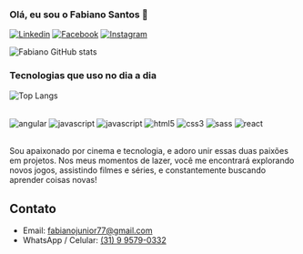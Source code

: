 

### Olá, eu sou o Fabiano Santos 👋

[![Linkedin](https://img.shields.io/badge/LinkedIn-0077B5?style=for-the-badge&logo=linkedin&logoColor=white)](https://www.linkedin.com/in/fabiano-santos-050088186/)
[![Facebook](https://img.shields.io/badge/Facebook-1877F2?style=for-the-badge&logo=facebook&logoColor=white)](https://www.facebook.com/fabiano.santos2323/)
[![Instagram](https://img.shields.io/badge/Instagram-E4405F?style=for-the-badge&logo=instagram&logoColor=white)](https://www.instagram.com/fabiano.santos77/)

![Fabiano GitHub stats](https://github-readme-stats-jo5yccs5y-fabianosantos23.vercel.app/api?username=fabianosantos23&show_icons=true&theme=highcontrast)


### Tecnologias que uso no dia a dia

![Top Langs](https://github-readme-stats-jo5yccs5y-fabianosantos23.vercel.app/api/top-langs/?username=fabianosantos23&size_weight=0.5&count_weight=0.5)

<div style="display: inline_block"><br/>
  <img align="center" alt="angular" src="https://img.shields.io/badge/Angular-DD0031?style=for-the-badge&logo=angular&logoColor=white" />
  <img align="center" alt="javascript" src="https://img.shields.io/badge/TypeScript-007ACC?style=for-the-badge&logo=typescript&logoColor=white" />
  <img align="center" alt="javascript" src="https://img.shields.io/badge/JavaScript-F7DF1E?style=for-the-badge&logo=javascript&logoColor=black" />
  <img align="center" alt="html5" src="https://img.shields.io/badge/HTML5-E34F26?style=for-the-badge&logo=html5&logoColor=white" />
  <img align="center" alt="css3" src="https://img.shields.io/badge/CSS3-1572B6?style=for-the-badge&logo=css3&logoColor=white" />
  <img align="center" alt="sass" src="https://img.shields.io/badge/Sass-CC6699?style=for-the-badge&logo=sass&logoColor=white" />
  <img align="center" alt="react" src="https://img.shields.io/badge/React-20232A?style=for-the-badge&logo=react&logoColor=61DAFB" />
</div><br/>

Sou apaixonado por cinema e tecnologia, e adoro unir essas duas paixões em projetos. Nos meus momentos de lazer, você me encontrará explorando novos jogos, assistindo filmes e séries, e constantemente buscando aprender coisas novas!

## Contato

- Email: fabianojunior77@gmail.com
- WhatsApp / Celular: [(31) 9 9579-0332](https://api.whatsapp.com/send?phone=5531995790332&text=Ol%C3%A1!%20Vi%20seu%20perfil%20no%20Github%20e%20preciso%20conversar%20com%20voc%C3%AA.)
